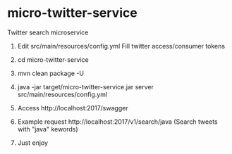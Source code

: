 # micro-twitter-service
Twitter search microservice

1. Edit src/main/resources/config.yml
   Fill twitter access/consumer tokens

2. cd micro-twitter-service 
3. mvn clean package -U
4. java -jar target/micro-twitter-service.jar server src/main/resources/config.yml
5. Access http://localhost:2017/swagger
6. Example request http://localhost:2017/v1/search/java (Search tweets with "java" kewords)
7. Just enjoy
